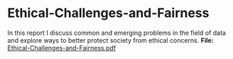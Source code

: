 # Ethical-Challenges-and-Fairness
In this report I discuss common and emerging problems in the field of data and explore ways to better protect society from ethical concerns. 
**File:** [Ethical-Challenges-and-Fairness.pdf](./Ethical-Challenges-and-Fairness.pdf)
